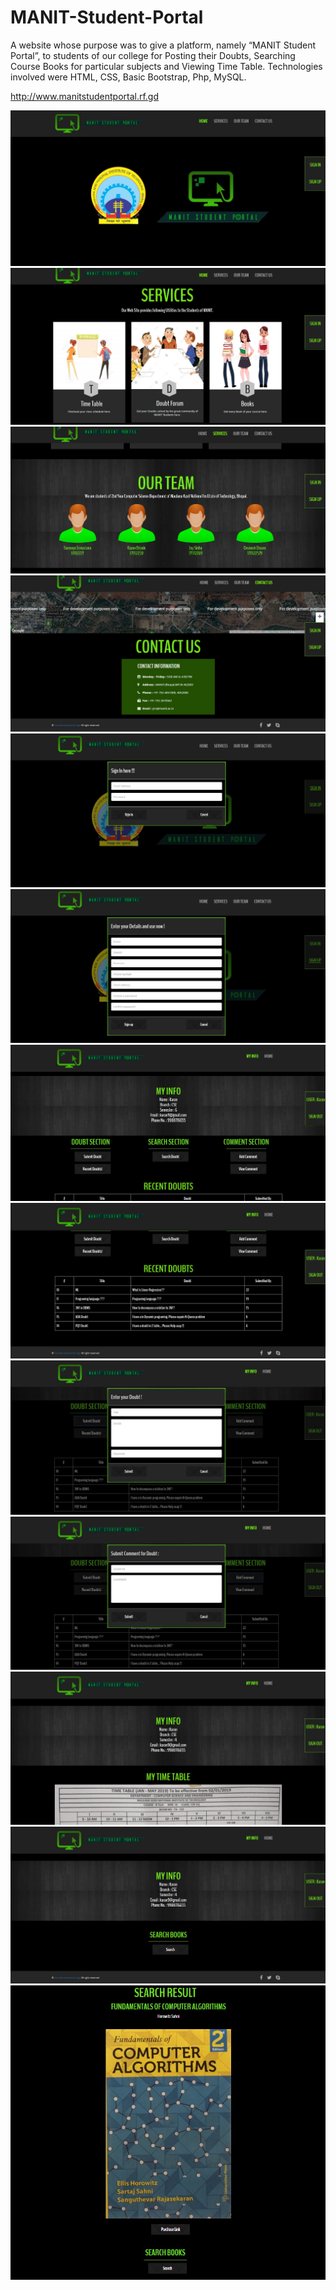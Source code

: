 # MANIT-Student-Portal
A website whose purpose was to give a
platform, namely “MANIT Student Portal”, to students of our college
for Posting their Doubts, Searching Course Books for particular
subjects and Viewing Time Table. Technologies involved were HTML, CSS, Basic Bootstrap, Php, MySQL.  

http://www.manitstudentportal.rf.gd

![Screenshot](Screenshots/ss1.jpg)
![Screenshot](Screenshots/ss2.jpg)
![Screenshot](Screenshots/ss3.jpg)
![Screenshot](Screenshots/ss4.jpg)
![Screenshot](Screenshots/ss5.jpg)
![Screenshot](Screenshots/ss6.jpg)
![Screenshot](Screenshots/ss7.jpg)
![Screenshot](Screenshots/ss8.jpg)
![Screenshot](Screenshots/ss9.jpg)
![Screenshot](Screenshots/ss10.jpg)
![Screenshot](Screenshots/ss11.jpg)
![Screenshot](Screenshots/ss12.jpg)
![Screenshot](Screenshots/ss13.jpg)
